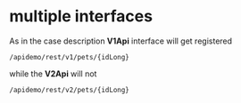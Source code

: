 # multiple interfaces

As in the case description **V1Api** interface will get registered

```/apidemo/rest/v1/pets/{idLong}```

while the **V2Api** will not

```/apidemo/rest/v2/pets/{idLong}```

